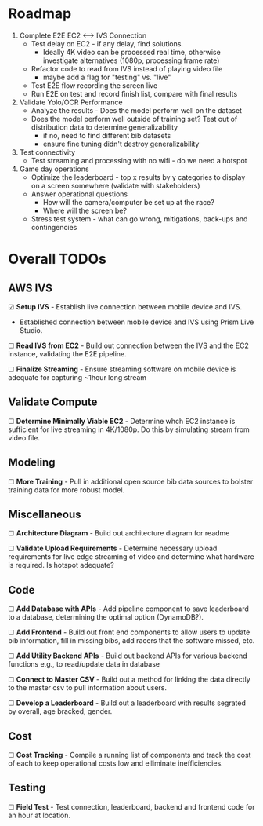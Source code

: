 # Roadmap

1. Complete E2E EC2 <--> IVS Connection
    - Test delay on EC2 - if any delay, find solutions.
        - Ideally 4K video can be processed real time, otherwise investigate alternatives (1080p, processing frame rate)
    - Refactor code to read from IVS instead of playing video file
        - maybe add a flag for "testing" vs. "live"
    - Test E2E flow recording the screen live
    - Run E2E on test and record finish list, compare with final results
2. Validate Yolo/OCR Performance
    - Analyze the results - Does the model perform well on the dataset
    - Does the model perform well outside of training set? Test out of distribution data to determine generalizability
        - if no, need to find different bib datasets
        - ensure fine tuning didn't destroy generalizability
3. Test connectivity
    - Test streaming and processing with no wifi - do we need a hotspot
4. Game day operations
    - Optimize the leaderboard - top x results by y categories to display on a screen somewhere (validate with stakeholders)
    - Answer operational questions
        - How will the camera/computer be set up at the race?
        - Where will the screen be?
    - Stress test system - what can go wrong, mitigations, back-ups and contingencies

# Overall TODOs
## AWS IVS

&#x2611; **Setup IVS** - Establish live connection between mobile device and IVS.

- Established connection between mobile device and IVS using Prism Live Studio.

&#x2610; **Read IVS from EC2** - Build out connection between the IVS and the EC2 instance, validating the E2E pipeline.

&#x2610; **Finalize Streaming** - Ensure streaming software on mobile device is adequate for capturing ~1hour long stream

## Validate Compute

&#x2610; **Determine Minimally Viable EC2** - Determine whch EC2 instance is sufficient for live streaming in 4K/1080p. Do this by simulating stream from video file.

## Modeling

&#x2610; **More Training** - Pull in additional open source bib data sources to bolster training data for more robust model.

## Miscellaneous

&#x2610; **Architecture Diagram** - Build out architecture diagram for readme

&#x2610; **Validate Upload Requirements** - Determine necessary upload requirements for live edge streaming of video and determine what hardware is required. Is hotspot adequate?

## Code

&#x2610; **Add Database with APIs** - Add pipeline component to save leaderboard to a database, determining the optimal option (DynamoDB?).

&#x2610; **Add Frontend** - Build out front end components to allow users to update bib information, fill in missing bibs, add racers that the software missed, etc.

&#x2610; **Add Utility Backend APIs** - Build out backend APIs for various backend functions e.g., to read/update data in database

&#x2610; **Connect to Master CSV** - Build out a method for linking the data directly to the master csv to pull information about users. 

&#x2610; **Develop a Leaderboard** - Build out a leaderboard with results segrated by overall, age bracked, gender.

## Cost
&#x2610; **Cost Tracking** - Compile a running list of components and track the cost of each to keep operational costs low and elliminate inefficiencies.


## Testing
&#x2610; **Field Test** - Test connection, leaderboard, backend and frontend code for an hour at location.
